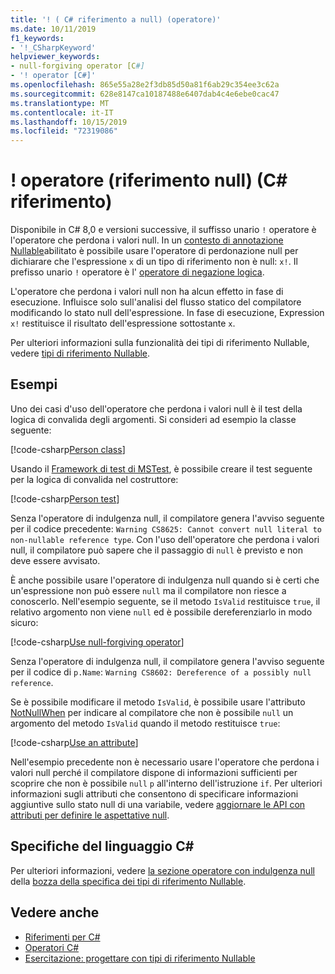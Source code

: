 ```yaml
---
title: '! ( C# riferimento a null) (operatore)'
ms.date: 10/11/2019
f1_keywords:
- '!_CSharpKeyword'
helpviewer_keywords:
- null-forgiving operator [C#]
- '! operator [C#]'
ms.openlocfilehash: 865e55a28e2f3db85d50a81f6ab29c354ee3c62a
ms.sourcegitcommit: 628e8147ca10187488e6407dab4c4e6ebe0cac47
ms.translationtype: MT
ms.contentlocale: it-IT
ms.lasthandoff: 10/15/2019
ms.locfileid: "72319086"
---
```

# <a name="-null-forgiving-operator-c-reference"></a>! operatore (riferimento null) (C# riferimento)

Disponibile in C# 8,0 e versioni successive, il suffisso unario `!` operatore è l'operatore che perdona i valori null. In un [contesto di annotazione Nullable](../../nullable-references.md#nullable-annotation-context)abilitato è possibile usare l'operatore di perdonazione null per dichiarare che l'espressione `x` di un tipo di riferimento non è null: `x!`. Il prefisso unario `!` operatore è l' [operatore di negazione logica](boolean-logical-operators.md#logical-negation-operator-).

L'operatore che perdona i valori null non ha alcun effetto in fase di esecuzione. Influisce solo sull'analisi del flusso statico del compilatore modificando lo stato null dell'espressione. In fase di esecuzione, Expression `x!` restituisce il risultato dell'espressione sottostante `x`.

Per ulteriori informazioni sulla funzionalità dei tipi di riferimento Nullable, vedere [tipi di riferimento Nullable](../../nullable-references.md).

## <a name="examples"></a>Esempi

Uno dei casi d'uso dell'operatore che perdona i valori null è il test della logica di convalida degli argomenti. Si consideri ad esempio la classe seguente:

[!code-csharp[Person class](~/samples/csharp/language-reference/operators/NullForgivingOperator.cs#PersonClass)]

Usando il [Framework di test di MSTest](../../../core/testing/unit-testing-with-mstest.md), è possibile creare il test seguente per la logica di convalida nel costruttore:

[!code-csharp[Person test](~/samples/csharp/language-reference/operators/NullForgivingOperator.cs#TestPerson)]

Senza l'operatore di indulgenza null, il compilatore genera l'avviso seguente per il codice precedente: `Warning CS8625: Cannot convert null literal to non-nullable reference type`. Con l'uso dell'operatore che perdona i valori null, il compilatore può sapere che il passaggio di `null` è previsto e non deve essere avvisato.

È anche possibile usare l'operatore di indulgenza null quando si è certi che un'espressione non può essere `null` ma il compilatore non riesce a conoscerlo. Nell'esempio seguente, se il metodo `IsValid` restituisce `true`, il relativo argomento non viene `null` ed è possibile dereferenziarlo in modo sicuro:

[!code-csharp[Use null-forgiving operator](~/samples/csharp/language-reference/operators/NullForgivingOperator.cs#UseNullForgiving)]

Senza l'operatore di indulgenza null, il compilatore genera l'avviso seguente per il codice di `p.Name`: `Warning CS8602: Dereference of a possibly null reference`.

Se è possibile modificare il metodo `IsValid`, è possibile usare l'attributo [NotNullWhen](xref:System.Diagnostics.CodeAnalysis.NotNullWhenAttribute) per indicare al compilatore che non è possibile `null` un argomento del metodo `IsValid` quando il metodo restituisce `true`:

[!code-csharp[Use an attribute](~/samples/csharp/language-reference/operators/NullForgivingOperator.cs#UseAttribute)]

Nell'esempio precedente non è necessario usare l'operatore che perdona i valori null perché il compilatore dispone di informazioni sufficienti per scoprire che non è possibile `null` `p` all'interno dell'istruzione `if`. Per ulteriori informazioni sugli attributi che consentono di specificare informazioni aggiuntive sullo stato null di una variabile, vedere [aggiornare le API con attributi per definire le aspettative null](../../nullable-attributes.md).

## <a name="c-language-specification"></a>Specifiche del linguaggio C#

Per ulteriori informazioni, vedere [la sezione operatore con indulgenza null](~/_csharplang/proposals/csharp-8.0/nullable-reference-types-specification.md#the-null-forgiving-operator) della [bozza della specifica dei tipi di riferimento Nullable](~/_csharplang/proposals/csharp-8.0/nullable-reference-types-specification.md).

## <a name="see-also"></a>Vedere anche

- [Riferimenti per C#](../index.md)
- [Operatori C#](index.md)
- [Esercitazione: progettare con tipi di riferimento Nullable](../../tutorials/nullable-reference-types.md)
